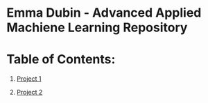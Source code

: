 # Emma Dubin - Advanced Applied Machiene Learning Repository

# Table of Contents:

1. [Project 1](https://edubin.github.io/project1/)

2. [Project 2](https://edubin.github.io/project2/)
